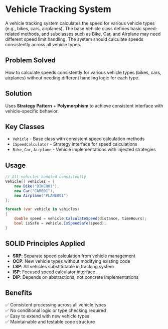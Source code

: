 # Vehicle Tracking System

A vehicle tracking system calculates the speed for various vehicle types (e.g., bikes, cars, airplanes). The base Vehicle class defines basic speed-related methods, and subclasses such as Bike, Car, and Airplane may need different speed limit handling. The system should calculate speeds consistently across all vehicle types.

## Problem Solved

How to calculate speeds consistently for various vehicle types (bikes, cars, airplanes) without needing different handling logic for each type.

## Solution

Uses **Strategy Pattern** + **Polymorphism** to achieve consistent interface with vehicle-specific behavior.

## Key Classes

- `Vehicle` - Base class with consistent speed calculation methods
- `ISpeedCalculator` - Strategy interface for speed calculations
- `Bike`, `Car`, `Airplane` - Vehicle implementations with injected strategies

## Usage

```csharp
// All vehicles handled consistently
Vehicle[] vehicles = {
    new Bike("BIKE001"),
    new Car("CAR001"),
    new Airplane("PLANE001")
};

foreach (var vehicle in vehicles)
{
    double speed = vehicle.CalculateSpeed(distance, timeHours);
    bool isSafe = vehicle.IsSpeedSafe(speed);
}
```

## SOLID Principles Applied

- **SRP**: Separate speed calculation from vehicle management
- **OCP**: New vehicle types without modifying existing code
- **LSP**: All vehicles substitutable in tracking system
- **ISP**: Focused speed calculator interface
- **DIP**: Depends on abstractions, not concrete implementations

## Benefits

✅ Consistent processing across all vehicle types  
✅ No conditional logic or type checking required  
✅ Easy to extend with new vehicle types  
✅ Maintainable and testable code structure
